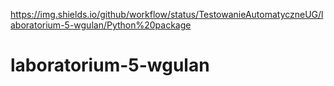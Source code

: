 https://img.shields.io/github/workflow/status/TestowanieAutomatyczneUG/laboratorium-5-wgulan/Python%20package
# laboratorium-5-wgulan
